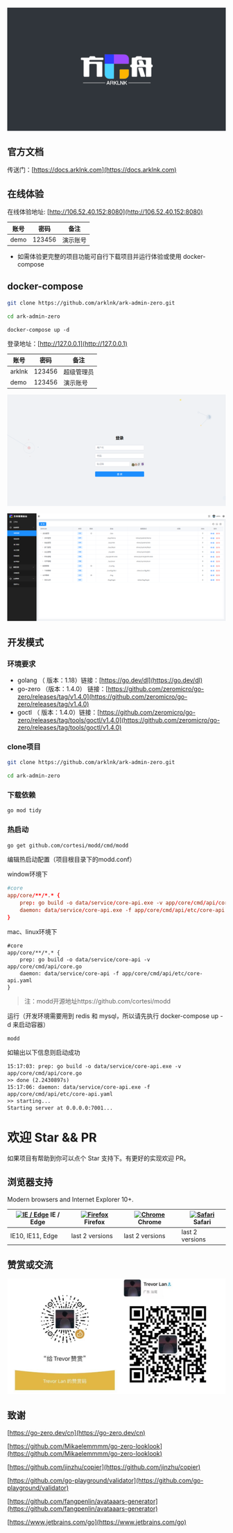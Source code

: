 ![](dev/images/ark-admin.png)

## 官方文档

传送门：[https://docs.arklnk.com](https://docs.arklnk.com)

## 在线体验

在线体验地址: [http://106.52.40.152:8080](http://106.52.40.152:8080)

| 账号 | 密码   | 备注     |
| ---- | ------ | -------- |
| demo | 123456 | 演示账号 |

- 如需体验更完整的项目功能可自行下载项目并运行体验或使用 docker-compose

## docker-compose

```sh
git clone https://github.com/arklnk/ark-admin-zero.git
```

```sh
cd ark-admin-zero
```

```
docker-compose up -d
```

登录地址：[http://127.0.0.1](http://127.0.0.1)

| 账号   | 密码   | 备注       |
| ------ | ------ | ---------- |
| arklnk | 123456 | 超级管理员 |
| demo   | 123456 | 演示账号   |

![login](dev/images/login.png)

![](dev/images/menu.png)

## 开发模式

### 环境要求

- golang   （ 版本：1.18）链接：[https://go.dev/dl](https://go.dev/dl)
- go-zero （版本：1.4.0） 链接：[https://github.com/zeromicro/go-zero/releases/tag/v1.4.0](https://github.com/zeromicro/go-zero/releases/tag/v1.4.0)
- goctl      （ 版本：1.4.0）链接：[https://github.com/zeromicro/go-zero/releases/tag/tools/goctl/v1.4.0](https://github.com/zeromicro/go-zero/releases/tag/tools/goctl/v1.4.0)

### clone项目

```sh
git clone https://github.com/arklnk/ark-admin-zero.git
```

```sh
cd ark-admin-zero
```

### 下载依赖

```sh
go mod tidy
```

### 热启动

```sh
go get github.com/cortesi/modd/cmd/modd
```

编辑热启动配置（项目根目录下的modd.conf）

window环境下

```conf
#core
app/core/**/*.* {
    prep: go build -o data/service/core-api.exe -v app/core/cmd/api/core.go
    daemon: data/service/core-api.exe -f app/core/cmd/api/etc/core-api.yaml
}
```

mac、linux环境下

```
#core
app/core/**/*.* {
    prep: go build -o data/service/core-api -v app/core/cmd/api/core.go
    daemon: data/service/core-api -f app/core/cmd/api/etc/core-api.yaml
}
```

> 注：modd开源地址https://github.com/cortesi/modd

运行（开发环境需要用到 redis 和 mysql，所以请先执行 docker-compose up -d 来启动容器）

```
modd
```

如输出以下信息则启动成功

```
15:17:03: prep: go build -o data/service/core-api.exe -v app/core/cmd/api/core.go
>> done (2.2430897s)
15:17:06: daemon: data/service/core-api.exe -f app/core/cmd/api/etc/core-api.yaml
>> starting...
Starting server at 0.0.0.0:7001...
```

# 欢迎 Star && PR

如果项目有帮助到你可以点个 Star 支持下。有更好的实现欢迎 PR。

## 浏览器支持

Modern browsers and Internet Explorer 10+.

| [![IE / Edge](https://raw.githubusercontent.com/alrra/browser-logos/master/src/edge/edge_48x48.png)](https://godban.github.io/browsers-support-badges/) IE / Edge | [![Firefox](https://raw.githubusercontent.com/alrra/browser-logos/master/src/firefox/firefox_48x48.png)](https://godban.github.io/browsers-support-badges/) Firefox | [![Chrome](https://raw.githubusercontent.com/alrra/browser-logos/master/src/chrome/chrome_48x48.png)](https://godban.github.io/browsers-support-badges/) Chrome | [![Safari](https://raw.githubusercontent.com/alrra/browser-logos/master/src/safari/safari_48x48.png)](https://godban.github.io/browsers-support-badges/) Safari |
| ------------------------------------------------------------ | ------------------------------------------------------------ | ------------------------------------------------------------ | ------------------------------------------------------------ |
| IE10, IE11, Edge                                             | last 2 versions                                              | last 2 versions                                              | last 2 versions                                              |

## 赞赏或交流

![交流](dev/images/contact.jpg)

## 致谢

[https://go-zero.dev/cn](https://go-zero.dev/cn)

[https://github.com/Mikaelemmmm/go-zero-looklook](https://github.com/Mikaelemmmm/go-zero-looklook)

[https://github.com/jinzhu/copier](https://github.com/jinzhu/copier)

[https://github.com/go-playground/validator](https://github.com/go-playground/validator)

[https://github.com/fangpenlin/avataaars-generator](https://github.com/fangpenlin/avataaars-generator)

[https://www.jetbrains.com/go](https://www.jetbrains.com/go)

